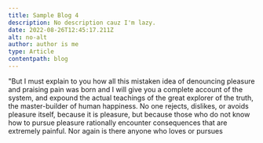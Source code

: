 ```yaml
---
title: Sample Blog 4
description: No description cauz I'm lazy.
date: 2022-08-26T12:45:17.211Z
alt: no-alt
author: author is me
type: Article
contentpath: blog
---
```


<!--StartFragment-->

"But I must explain to you how all this mistaken idea of denouncing pleasure and praising pain was born and I will give you a complete account of the system, and expound the actual teachings of the great explorer of the truth, the master-builder of human happiness. No one rejects, dislikes, or avoids pleasure itself, because it is pleasure, but because those who do not know how to pursue pleasure rationally encounter consequences that are extremely painful. Nor again is there anyone who loves or pursues

<!--EndFragment-->
